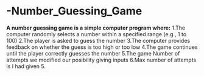 # -Number_Guessing_Game
**A number guessing game is a simple computer program where:**
1.The computer randomly selects a number within a specified range (e.g., 1 to 100)
2.The player is asked to guess the number
3.The computer provides feedback on whether the guess is too high or too low
4.The game continues until the player correctly guesses the number
5.The game Number of attempts we modified our posibility giving inputs 
6.Max number of attempts is I had given 5.
